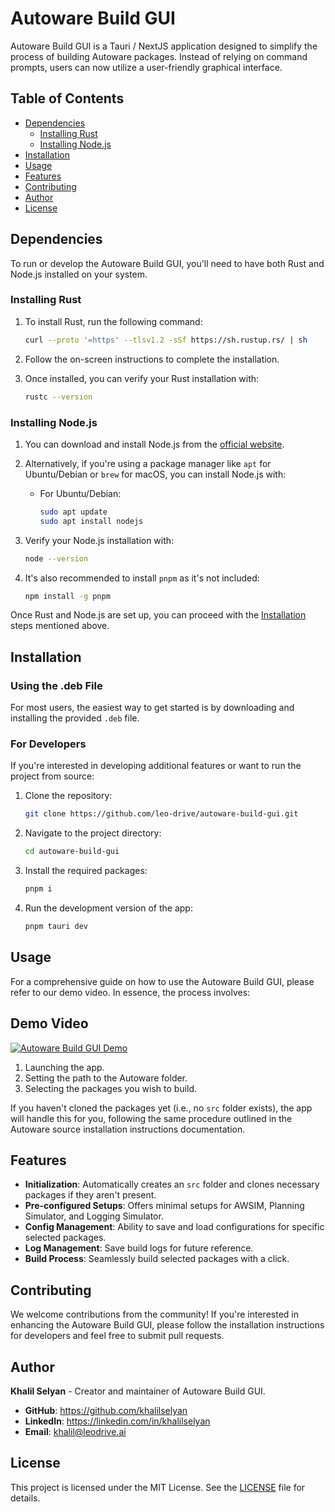 # Autoware Build GUI

Autoware Build GUI is a Tauri / NextJS application designed to simplify the process of building Autoware packages. Instead of relying on command prompts, users can now utilize a user-friendly graphical interface.

## Table of Contents

- [Dependencies](#dependencies)
  - [Installing Rust](#installing-rust)
  - [Installing Node.js](#installing-nodejs)
- [Installation](#installation)
- [Usage](#usage)
- [Features](#features)
- [Contributing](#contributing)
- [Author](#author)
- [License](#license)

## Dependencies




To run or develop the Autoware Build GUI, you'll need to have both Rust and Node.js installed on your system.

### Installing Rust

1. To install Rust, run the following command:

   ```bash
   curl --proto '=https' --tlsv1.2 -sSf https://sh.rustup.rs/ | sh
   ```

2. Follow the on-screen instructions to complete the installation.

3. Once installed, you can verify your Rust installation with:

   ```bash
   rustc --version
   ```

### Installing Node.js

1. You can download and install Node.js from the [official website](https://nodejs.org/).

2. Alternatively, if you're using a package manager like `apt` for Ubuntu/Debian or `brew` for macOS, you can install Node.js with:

   - For Ubuntu/Debian:

     ```bash
     sudo apt update
     sudo apt install nodejs
     ```

3. Verify your Node.js installation with:

   ```bash
   node --version
   ```

4. It's also recommended to install `pnpm` as it's not included:

   ```bash
   npm install -g pnpm
   ```

Once Rust and Node.js are set up, you can proceed with the [Installation](#installation) steps mentioned above.

## Installation

### Using the .deb File

For most users, the easiest way to get started is by downloading and installing the provided `.deb` file.

### For Developers

If you're interested in developing additional features or want to run the project from source:

1. Clone the repository:

   ```bash
   git clone https://github.com/leo-drive/autoware-build-gui.git
   ```

2. Navigate to the project directory:

   ```bash
   cd autoware-build-gui
   ```

3. Install the required packages:

   ```bash
   pnpm i
   ```

4. Run the development version of the app:

   ```bash
   pnpm tauri dev
   ```

## Usage

For a comprehensive guide on how to use the Autoware Build GUI, please refer to our demo video. In essence, the process involves:



## **Demo Video**

[![Autoware Build GUI Demo](https://github-production-user-asset-6210df.s3.amazonaws.com/36904941/268611728-f8e35215-7bed-4c74-bb66-fd025304982b.png)](https://www.youtube.com/watch?v=RJ5LPpSIs8U&ab_channel=KhalilSelyan)



1. Launching the app.
2. Setting the path to the Autoware folder.
3. Selecting the packages you wish to build.

If you haven't cloned the packages yet (i.e., no `src` folder exists), the app will handle this for you, following the same procedure outlined in the Autoware source installation instructions documentation.

## Features

- **Initialization**: Automatically creates an `src` folder and clones necessary packages if they aren't present.
- **Pre-configured Setups**: Offers minimal setups for AWSIM, Planning Simulator, and Logging Simulator.
- **Config Management**: Ability to save and load configurations for specific selected packages.
- **Log Management**: Save build logs for future reference.
- **Build Process**: Seamlessly build selected packages with a click.

## Contributing

We welcome contributions from the community! If you're interested in enhancing the Autoware Build GUI, please follow the installation instructions for developers and feel free to submit pull requests.

## Author

**Khalil Selyan** - Creator and maintainer of Autoware Build GUI.

- **GitHub**: <https://github.com/khalilselyan>
- **LinkedIn**: <https://linkedin.com/in/khalilselyan>
- **Email**: <khalil@leodrive.ai>

## License

This project is licensed under the MIT License. See the [LICENSE](LICENSE) file for details.

